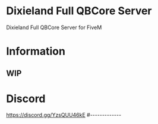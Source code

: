 # Dixieland Full QBCore Server
 Dixieland Full QBCore Server for FiveM
# Information
## WIP
# Discord
https://discord.gg/YzsQUU46kE
#-------------
#
